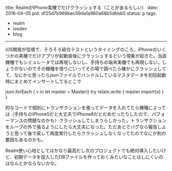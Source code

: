 title: RealmがiPhone実機でだけクラッシュする（ことがあるらしい）
date: 2016-04-05
pid: df25d7b969bec59da1a960a66b5dbbb5
status: p
tags:
- realm
- iosdev
- blog
---

iOS開発が佳境で、そろそろ結合テストというタイミングのころ、iPhoneのいくつかの実機でだけアプリが起動直後にクラッシュするという現象が起きた。当該機種でもシミュレータでは再現しないし、手持ちの端末実機でも再現しない。しょうがないのでその機種を借りにいってその場で調べたら確かにクラッシュしてて、なにかと思ったらjsonファイルでバンドルしているマスタデータを初回起動時にまとめてインサートしてるとこで

json.forEach { v in
	let master = Master()
	try relam.write {
		master.import(v)
	}
}

的なコードで個別にトランザクションを張ってデータを入れてたら機種によっては（手持ちのiPhone5だと大丈夫でiPhone6だとだめだったりしたので、パフォーマンスの問題なのかも）クラッシュしてしまうらしかった。トランザクションをループの外で張るようにしたら大丈夫になった。ただあとでバグなら報告しようと思って後で戻して再度実行したらクラッシュしなくなってたのでなにか別の要因もあるのかも。

Realm使い心地としてはかなり最高だし次のプロジェクトでも絶対導入したいけど、初期データを投入したDBファイルを作っておくみたいなことはしにくいのはなんとかならないかな。